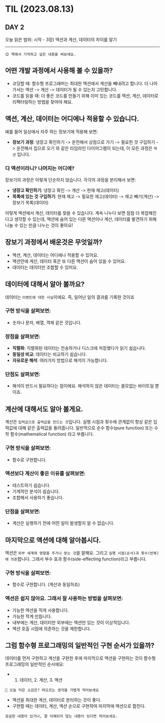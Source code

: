 # TIL (2023.08.13)

## DAY 2

오늘 읽은 범위: 시작 - 3장) 액션과 계산, 데이터의 차이를 알기

---

```text
😉 책에서 기억하고 싶은 내용을 써보세요.
```

## 어떤 개발 과정에서 사용해 볼 수 있을까?

- 코딩할 때: 함수형 프로그래머는 최대한 액션에서 계산을 빼내려고 합니다.
  더 나아가서는 액션 -> 계산 -> 데이터가 될 수 있는지 고민합니다.
- 코드를 읽을 때: 더 좋은 코드를 만들기 위해 이미 있는 코드를 액션, 계산, 데이터로 리팩터링하는 방법을 찾아야 해요.

## 액션, 계산, 데이터는 어디에나 적용할 수 있습니다.

예를 들어 일상에서 자주 하는 장보기에 적용해 보면:

- **장보기 과정**: 냉장고 확인하기 -> 운전해서 상점으로 가기 -> 필요한 것 구입하기 -> 운전해서 집으로 오기
  와 같은 타임라인 다이어그램이 되는데, 이 모든 과정은 `액션` 입니다.

### 다 액션이라니? 나머지는 어디에?

장보기의 과정은 이렇게 단순하지 않습니다. 각각의 과정을 분리해서 보면:

- **냉장고 확인하기**: 냉장고 확인 -> 계산 -> 현재 재고(데이터)
- **목록에 있는 것 구입하기**: 현재 재고 -> 필요한 재고(데이터) -> 재고 빼기(계산) -> 장보기 목록(데이터)

이렇게 액션에서 계산, 데이터를 찾을 수 있습니다.
계속 나누다 보면 점점 더 복잡해진다고 생각할 수 있는데, 액션에 숨어 있는 다른 액션이나 계산, 데이터를 발견하기 위해
나눌 수 있는 만큼 나누는 것이 좋아요!

## 장보기 과정에서 배운것은 무엇일까?

- 액션, 계산, 데이터는 어디에나 적용할 수 있어요.
- 액션안에 계산, 데이터 혹은 또 다른 액션이 숨어 있을 수 있어요.
- 데이터는 데이터만 조합할 수 있어요.

## 데이터에 대해서 알아 볼까요?

데이터는 `이벤트에 대한 사실`이에요. 즉, 일어난 일의 결과를 기록한 것이죠

### 구현 방식을 살펴보면:

- 숫자나 문자, 배열, 객체 같은 것입니다.

### 장점을 살펴보면:

- **직렬화**: 직렬화된 데이터는 전송하거나 디스크에 저장했다가 읽기 쉽습니다.
- **동일성 비교**: 데이터는 비교하기 쉽습니다.
- **자유로운 해석**: 여러가지 방법으로 해석이 가능합니다.

### 단점도 살펴보면:

- 해석이 반드시 필요하다는 점이에요. 해석하지 않은 데이터는 쓸모없는 바이트일 뿐이죠.

## 계산에 대해서도 알아 볼게요.

계산은 `입력값으로 출력값을 만드는 것`입니다. 실행 시점과 횟수에 관계없이 항상 같은 입력값에 대해 같은 출력값을 돌려줍니다.
일반적으로 순수 함수(pure function) 또는 수학 함수(mathematical function) 라고 부릅니다.

### 구현 방식을 살펴보면:

- 함수로 구현합니다.

### 액션보다 계산이 좋은 이유를 살펴보면:

- 테스트하기 쉽습니다.
- 기계적인 분석이 쉽습니다.
- 조합해서 사용하기 좋습니다.

### 단점을 살펴보면:

- 계산은 실행하기 전에 어떤 일이 발생할지 알 수 없습니다.

## 마지막으로 액션에 대해 알아봅시다.

액션은 `외부 세계에 영향을 주거나 받는 것`을 말해요.
그리고 `실행 시점(순서)과 횟수(반복)에 의존`합니다.
그래서 부수 효과 함수(side-effecting function)라고 부릅니다.

### 구현 방식을 살펴보면:

- 함수로 구현합니다. (계산과 동일하죠)

### 액션은 쉽지 않아요. 그래서 잘 사용하는 방법을 살펴보면:

- 가능한 액션을 적게 사용합니다.
- 가능한 작계 만듭니다.
- 내부에는 계산, 데이터만 외부에는 액션만 있는 것이 이상적입니다.
- 액션 호출 시점에 의존하는 것을 제한합니다.

## 그럼 함수형 프로그래밍의 일반적인 구현 순서가 있을까?

데이터를 먼저 구현하고 계산을 구현한 후에 마지막으로 액션을 구현하는 것이 함수형 프로그래밍의
일반적인 순서에요:

- 1. 데이터, 2. 계산, 3. 액션

```text
🤔 오늘 익은 소감은? 떠오르는 생각을 가볍게 적어보세요
```

- 액션을 최대한 계산, 데이터로 분리하는 것이 좋다.
- 구현할 때는 데이터, 계산, 액션 순으로 구현하여 마지막에 액션으로 합친다.

```text
궁금한 내용이 있거나, 잘 이해되지 않는 내용이 있다면 적어보세요.
```

